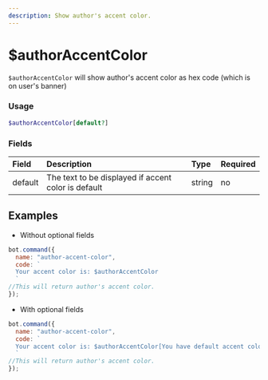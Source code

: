 ```yaml
---
description: Show author's accent color.
---
```


# $authorAccentColor

`$authorAccentColor` will show author's accent color as hex code (which is on user's banner)

### Usage 

```php
$authorAccentColor[default?]
```

### Fields

| Field | Description | Type | Required |
| :--- | :--- | :--- | :--- |
| default | The text to be displayed if accent color is default | string | no |

## Examples

* Without optional fields

```javascript
bot.command({
  name: "author-accent-color",
  code: `
  Your accent color is: $authorAccentColor
  `
//This will return author's accent color.
});
```

* With optional fields

```javascript
bot.command({
  name: "author-accent-color",
  code: `
  Your accent color is: $authorAccentColor[You have default accent color.]
  `
//This will return author's accent color.
});
```

